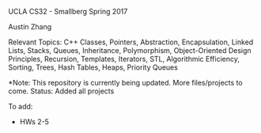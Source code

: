 UCLA CS32 - Smallberg Spring 2017

Austin Zhang

Relevant Topics: 
C++ Classes, Pointers, Abstraction, Encapsulation, Linked Lists, Stacks, Queues, Inheritance, Polymorphism, Object-Oriented Design Principles, Recursion, Templates, Iterators, STL, Algorithmic Efficiency, Sorting, Trees, Hash Tables, Heaps, Priority Queues

*Note: This repository is currently being updated. More files/projects to come. Status: Added all projects

To add:
- HWs 2-5

